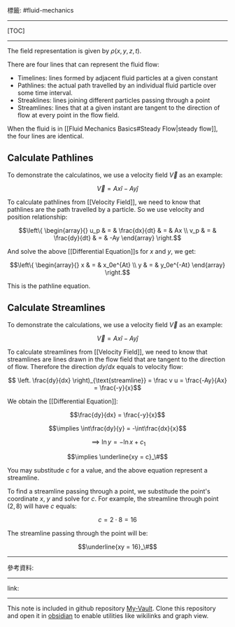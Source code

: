 標籤: #fluid-mechanics 

---

[TOC]

---

The field representation is given by $\rho(x, y, z, t)$.

There are four lines that can represent the fluid flow:

- Timelines: lines formed by adjacent fluid particles at a given constant
- Pathlines: the actual path travelled by an individual fluid particle over some time interval.
- Streaklines: lines joining different particles passing through a point
- Streamlines: lines that at a given instant are tangent to the direction of flow at every point in the flow field.

When the fluid is in [[Fluid Mechanics Basics#Steady Flow|steady flow]], the four lines are identical.

## Calculate Pathlines

To demonstrate the calculatinos, we use a velocity field $\vec V$ as an example:

$$\vec V = Ax\hat i - Ay\hat j$$

To calculate pathlines from [[Velocity Field]], we need to know that pathlines are the path travelled by a particle. So we use velocity and position relationship:

$$\left\{
\begin{array}{}
	u_p & = & \frac{dx}{dt} & = & Ax \\
	v_p & = & \frac{dy}{dt} & = & -Ay
\end{array}
\right.$$

And solve the above [[Differential Equation]]s for $x$ and $y$, we get:

$$\left\{
	\begin{array}{}
		x & = & x_0e^{At} \\
		y & = & y_0e^{-At}
	\end{array}
\right.$$

This is the pathline equation.

## Calculate Streamlines

To demonstrate the calculations, we use a velocity field $\vec V$ as an example:

$$\vec V = Ax\hat i - Ay \hat j$$

To calculate streamlines from [[Velocity Field]], we need to know that streamlines are lines drawn in the flow field that are tangent to the direction of flow. Therefore the direction $dy / dx$ equals to velocity flow:

$$
\left.
\frac{dy}{dx}
\right)_{\text{streamline}} = \frac v u = \frac{-Ay}{Ax} = \frac{-y}{x}$$

We obtain the [[Differential Equation]]:

$$\frac{dy}{dx} = \frac{-y}{x}$$

$$\implies \int\frac{dy}{y} = -\int\frac{dx}{x}$$

$$\implies \ln y = -\ln x + c_1$$

$$\implies \underline{xy = c}_\#$$

You may substitude $c$ for a value, and the above equation represent a streamline.

To find a streamline passing through a point, we substitude the point's coordinate $x$, $y$ and solve for $c$. For example, the streamline through point $(2, 8)$ will have $c$ equals:

$$c = 2 \cdot 8 = 16$$

The streamline passing through the point will be:

$$\underline{xy = 16}_\#$$

---

參考資料:



---

link:


---

This note is included in github repository [My-Vault](https://github.com/LittleD3092/My-Vault.git). Clone this repository and open it in [obsidian](https://obsidian.md/) to enable utilities like wikilinks and graph view.